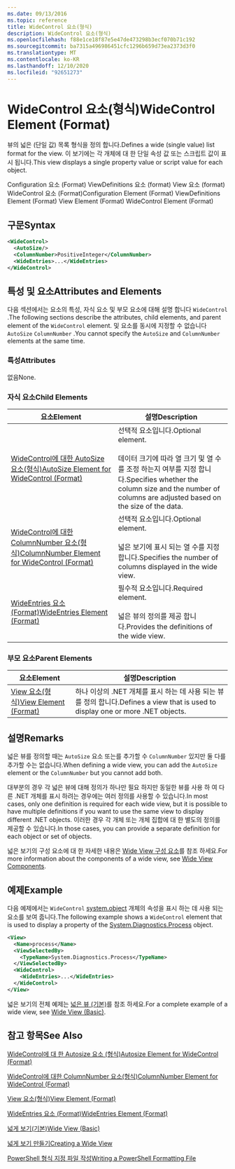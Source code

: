```yaml
---
ms.date: 09/13/2016
ms.topic: reference
title: WideControl 요소(형식)
description: WideControl 요소(형식)
ms.openlocfilehash: f88e1ce18f87e5e47de473298b3ecf070b71c192
ms.sourcegitcommit: ba7315a496986451cfc1296b659d73ea2373d3f0
ms.translationtype: MT
ms.contentlocale: ko-KR
ms.lasthandoff: 12/10/2020
ms.locfileid: "92651273"
---
```

# <a name="widecontrol-element-format"></a><span data-ttu-id="751c2-103">WideControl 요소(형식)</span><span class="sxs-lookup"><span data-stu-id="751c2-103">WideControl Element (Format)</span></span>

<span data-ttu-id="751c2-104">뷰의 넓은 (단일 값) 목록 형식을 정의 합니다.</span><span class="sxs-lookup"><span data-stu-id="751c2-104">Defines a wide (single value) list format for the view.</span></span> <span data-ttu-id="751c2-105">이 보기에는 각 개체에 대 한 단일 속성 값 또는 스크립트 값이 표시 됩니다.</span><span class="sxs-lookup"><span data-stu-id="751c2-105">This view displays a single property value or script value for each object.</span></span>

<span data-ttu-id="751c2-106">Configuration 요소 (Format) ViewDefinitions 요소 (format) View 요소 (format) WideControl 요소 (Format)</span><span class="sxs-lookup"><span data-stu-id="751c2-106">Configuration Element (Format) ViewDefinitions Element (Format) View Element (Format) WideControl Element (Format)</span></span>

## <a name="syntax"></a><span data-ttu-id="751c2-107">구문</span><span class="sxs-lookup"><span data-stu-id="751c2-107">Syntax</span></span>

```xml
<WideControl>
  <AutoSize/>
  <ColumnNumber>PositiveInteger</ColumnNumber>
  <WideEntries>...</WideEntries>
</WideControl>
```

## <a name="attributes-and-elements"></a><span data-ttu-id="751c2-108">특성 및 요소</span><span class="sxs-lookup"><span data-stu-id="751c2-108">Attributes and Elements</span></span>

<span data-ttu-id="751c2-109">다음 섹션에서는 요소의 특성, 자식 요소 및 부모 요소에 대해 설명 합니다 `WideControl` .</span><span class="sxs-lookup"><span data-stu-id="751c2-109">The following sections describe the attributes, child elements, and parent element of the `WideControl` element.</span></span> <span data-ttu-id="751c2-110">및 요소를 동시에 지정할 수 없습니다 `AutoSize` `ColumnNumber` .</span><span class="sxs-lookup"><span data-stu-id="751c2-110">You cannot specify the `AutoSize` and `ColumnNumber` elements at the same time.</span></span>

### <a name="attributes"></a><span data-ttu-id="751c2-111">특성</span><span class="sxs-lookup"><span data-stu-id="751c2-111">Attributes</span></span>

<span data-ttu-id="751c2-112">없음</span><span class="sxs-lookup"><span data-stu-id="751c2-112">None.</span></span>

### <a name="child-elements"></a><span data-ttu-id="751c2-113">자식 요소</span><span class="sxs-lookup"><span data-stu-id="751c2-113">Child Elements</span></span>

|<span data-ttu-id="751c2-114">요소</span><span class="sxs-lookup"><span data-stu-id="751c2-114">Element</span></span>|<span data-ttu-id="751c2-115">설명</span><span class="sxs-lookup"><span data-stu-id="751c2-115">Description</span></span>|
|-------------|-----------------|
|[<span data-ttu-id="751c2-116">WideControl에 대한 AutoSize 요소(형식)</span><span class="sxs-lookup"><span data-stu-id="751c2-116">AutoSize Element for WideControl (Format)</span></span>](./autosize-element-for-widecontrol-format.md)|<span data-ttu-id="751c2-117">선택적 요소입니다.</span><span class="sxs-lookup"><span data-stu-id="751c2-117">Optional element.</span></span><br /><br /> <span data-ttu-id="751c2-118">데이터 크기에 따라 열 크기 및 열 수를 조정 하는지 여부를 지정 합니다.</span><span class="sxs-lookup"><span data-stu-id="751c2-118">Specifies whether the column size and the number of columns are adjusted based on the size of the data.</span></span>|
|[<span data-ttu-id="751c2-119">WideControl에 대한 ColumnNumber 요소(형식)</span><span class="sxs-lookup"><span data-stu-id="751c2-119">ColumnNumber Element for WideControl (Format)</span></span>](./columnnumber-element-for-widecontrol-format.md)|<span data-ttu-id="751c2-120">선택적 요소입니다.</span><span class="sxs-lookup"><span data-stu-id="751c2-120">Optional element.</span></span><br /><br /> <span data-ttu-id="751c2-121">넓은 보기에 표시 되는 열 수를 지정 합니다.</span><span class="sxs-lookup"><span data-stu-id="751c2-121">Specifies the number of columns displayed in the wide view.</span></span>|
|[<span data-ttu-id="751c2-122">WideEntries 요소 (Format)</span><span class="sxs-lookup"><span data-stu-id="751c2-122">WideEntries Element (Format)</span></span>](./wideentries-element-for-widecontrol-format.md)|<span data-ttu-id="751c2-123">필수적 요소입니다.</span><span class="sxs-lookup"><span data-stu-id="751c2-123">Required element.</span></span><br /><br /> <span data-ttu-id="751c2-124">넓은 뷰의 정의를 제공 합니다.</span><span class="sxs-lookup"><span data-stu-id="751c2-124">Provides the definitions of the wide view.</span></span>|

### <a name="parent-elements"></a><span data-ttu-id="751c2-125">부모 요소</span><span class="sxs-lookup"><span data-stu-id="751c2-125">Parent Elements</span></span>

|<span data-ttu-id="751c2-126">요소</span><span class="sxs-lookup"><span data-stu-id="751c2-126">Element</span></span>|<span data-ttu-id="751c2-127">설명</span><span class="sxs-lookup"><span data-stu-id="751c2-127">Description</span></span>|
|-------------|-----------------|
|[<span data-ttu-id="751c2-128">View 요소(형식)</span><span class="sxs-lookup"><span data-stu-id="751c2-128">View Element (Format)</span></span>](./view-element-format.md)|<span data-ttu-id="751c2-129">하나 이상의 .NET 개체를 표시 하는 데 사용 되는 뷰를 정의 합니다.</span><span class="sxs-lookup"><span data-stu-id="751c2-129">Defines a view that is used to display one or more .NET objects.</span></span>|

## <a name="remarks"></a><span data-ttu-id="751c2-130">설명</span><span class="sxs-lookup"><span data-stu-id="751c2-130">Remarks</span></span>

<span data-ttu-id="751c2-131">넓은 뷰를 정의할 때는 `AutoSize` 요소 또는를 추가할 수 `ColumnNumber` 있지만 둘 다를 추가할 수는 없습니다.</span><span class="sxs-lookup"><span data-stu-id="751c2-131">When defining a wide view, you can add the `AutoSize` element or the `ColumnNumber` but you cannot add both.</span></span>

<span data-ttu-id="751c2-132">대부분의 경우 각 넓은 뷰에 대해 정의가 하나만 필요 하지만 동일한 뷰를 사용 하 여 다른 .NET 개체를 표시 하려는 경우에는 여러 정의를 사용할 수 있습니다.</span><span class="sxs-lookup"><span data-stu-id="751c2-132">In most cases, only one definition is required for each wide view, but it is possible to have multiple definitions if you want to use the same view to display different .NET objects.</span></span> <span data-ttu-id="751c2-133">이러한 경우 각 개체 또는 개체 집합에 대 한 별도의 정의를 제공할 수 있습니다.</span><span class="sxs-lookup"><span data-stu-id="751c2-133">In those cases, you can provide a separate definition for each object or set of objects.</span></span>

<span data-ttu-id="751c2-134">넓은 보기의 구성 요소에 대 한 자세한 내용은 [Wide View 구성 요소](./creating-a-wide-view.md)를 참조 하세요.</span><span class="sxs-lookup"><span data-stu-id="751c2-134">For more information about the components of a wide view, see [Wide View Components](./creating-a-wide-view.md).</span></span>

## <a name="example"></a><span data-ttu-id="751c2-135">예제</span><span class="sxs-lookup"><span data-stu-id="751c2-135">Example</span></span>

<span data-ttu-id="751c2-136">다음 예제에서는 `WideControl` [system.object](/dotnet/api/System.Diagnostics.Process) 개체의 속성을 표시 하는 데 사용 되는 요소를 보여 줍니다.</span><span class="sxs-lookup"><span data-stu-id="751c2-136">The following example shows a `WideControl` element that is used to display a property of the [System.Diagnostics.Process](/dotnet/api/System.Diagnostics.Process) object.</span></span>

```xml
<View>
  <Name>process</Name>
  <ViewSelectedBy>
    <TypeName>System.Diagnostics.Process</TypeName>
  </ViewSelectedBy>
  <WideControl>
    <WideEntries>...</WideEntries>
  </WideControl>
</View>
```

<span data-ttu-id="751c2-137">넓은 보기의 전체 예제는 [넓은 뷰 (기본)](./wide-view-basic.md)를 참조 하세요.</span><span class="sxs-lookup"><span data-stu-id="751c2-137">For a complete example of a wide view, see [Wide View (Basic)](./wide-view-basic.md).</span></span>

## <a name="see-also"></a><span data-ttu-id="751c2-138">참고 항목</span><span class="sxs-lookup"><span data-stu-id="751c2-138">See Also</span></span>

[<span data-ttu-id="751c2-139">WideControl에 대 한 Autosize 요소 (형식)</span><span class="sxs-lookup"><span data-stu-id="751c2-139">Autosize Element for WideControl (Format)</span></span>](./autosize-element-for-widecontrol-format.md)

[<span data-ttu-id="751c2-140">WideControl에 대한 ColumnNumber 요소(형식)</span><span class="sxs-lookup"><span data-stu-id="751c2-140">ColumnNumber Element for WideControl (Format)</span></span>](./columnnumber-element-for-widecontrol-format.md)

[<span data-ttu-id="751c2-141">View 요소(형식)</span><span class="sxs-lookup"><span data-stu-id="751c2-141">View Element (Format)</span></span>](./view-element-format.md)

[<span data-ttu-id="751c2-142">WideEntries 요소 (Format)</span><span class="sxs-lookup"><span data-stu-id="751c2-142">WideEntries Element (Format)</span></span>](./wideentries-element-for-widecontrol-format.md)

[<span data-ttu-id="751c2-143">넓게 보기(기본)</span><span class="sxs-lookup"><span data-stu-id="751c2-143">Wide View (Basic)</span></span>](./wide-view-basic.md)

[<span data-ttu-id="751c2-144">넓게 보기 만들기</span><span class="sxs-lookup"><span data-stu-id="751c2-144">Creating a Wide View</span></span>](./creating-a-wide-view.md)

[<span data-ttu-id="751c2-145">PowerShell 형식 지정 파일 작성</span><span class="sxs-lookup"><span data-stu-id="751c2-145">Writing a PowerShell Formatting File</span></span>](./writing-a-powershell-formatting-file.md)
